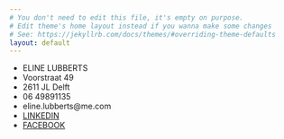 ```yaml
---
# You don't need to edit this file, it's empty on purpose.
# Edit theme's home layout instead if you wanna make some changes
# See: https://jekyllrb.com/docs/themes/#overriding-theme-defaults
layout: default
---
```

<section class="content">
  <div class="page">
    <div class="contact">
      <ul>
        <li class="text-white">ELINE LUBBERTS</li>
        <li>Voorstraat 49</li>
        <li>2611 JL Delft</li>
        <li class="gutter-top-small">06 49891135</li>
        <li>eline.lubberts@me.com</li>
        <li class="gutter-top-small"><a href="">LINKEDIN</a></li>
        <li><a href="">FACEBOOK</a></li>
      </ul>
    </div>
  </div>
</section>

<div class="page-image page-image-desktop page-image-contact"></div>
<div class="page-image page-image-mobile page-image-contact"></div>
